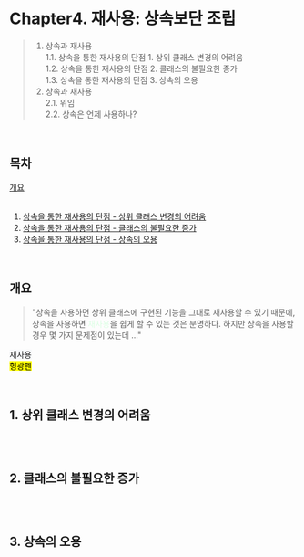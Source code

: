 # Chapter4. 재사용: 상속보단 조립

> 1. 상속과 재사용   
1.1. 상속을 통한 재사용의 단점 1. 상위 클래스 변경의 어려움  
1.2. 상속을 통한 재사용의 단점 2. 클래스의 불필요한 증가      
1.3. 상속을 통한 재사용의 단점 3. 상속의 오용     
> 2. 상속과 재사용   
2.1. 위임    
2.2. 상속은 언제 사용하나?     

</br>

## 목차   

[개요](#개요)  
</br>
1. [상속을 통한 재사용의 단점 - 상위 클래스 변경의 어려움](#1-상위-클래스-변경의-어려움)  
2. [상속을 통한 재사용의 단점 - 클래스의 불필요한 증가](#2-클래스의-불필요한-증가)   
3. [상속을 통한 재사용의 단점 - 상속의 오용](#3-상속의-오용)   

</br> 

## 개요
> "상속을 사용하면 상위 클래스에 구현된 기능을 그대로 재사용할 수 있기 때문에, 상속을 사용하면 <span style="color:#dcffe4">재사용</span>을 쉽게 할 수 있는 것은 분명하다. 하지만 상속을 사용할 경우 몇 가지 문제점이 있는데 ..."   

<span style="background-color: #f6f8fa">재사용</span>  
<mark>형광펜</mark>    

</br>

## 1. 상위 클래스 변경의 어려움

</br></br>

## 2. 클래스의 불필요한 증가

</br></br>

## 3. 상속의 오용

</br></br>
  
